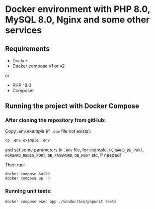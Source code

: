 # Docker environment with PHP 8.0, MySQL 8.0, Nginx and some other services

## Requirements

- Docker
- Docker compose v1 or v2

or

- PHP ^8.0
- Composer

## Running the project with Docker Compose

### After cloning the repository from gitHub:

Copy .env.example (if `.env` file not exists):

```bash
cp .env.example .env
```

and set some parameters in `.env` file,
for example, `FORWARD_DB_PORT`, `FORWARD_REDIS_PORT`, `DB_PASSWORD`, `DB_HOST` etc,
if needed!

Then run:

```bash
docker compose build 
docker compose up -d
```

### Running unit tests:

```bash
docker compose exec app ./vendor/bin/phpunit tests
```


